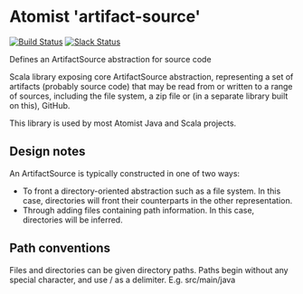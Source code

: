 # Atomist 'artifact-source'

[![Build Status](https://travis-ci.org/atomist/artifact-source.svg?branch=master)](https://travis-ci.org/atomist/artifact-source) [![Slack Status](https://join.atomist.com/badge.svg)](https://join.atomist.com/)

Defines an ArtifactSource abstraction for source code

Scala library exposing core ArtifactSource abstraction, representing a
set of artifacts (probably source code) that may be read from or
written to a range of sources, including the file system, a zip file
or (in a separate library built on this), GitHub.

This library is used by most Atomist Java and Scala projects.

## Design notes

An ArtifactSource is typically constructed in one of two ways:

*   To front a directory-oriented abstraction such as a file
    system. In this case, directories will front their counterparts in
    the other representation.
*   Through adding files containing path information. In this case,
    directories will be inferred.

## Path conventions

Files and directories can be given directory paths. Paths begin
without any special character, and use / as a delimiter.
E.g. src/main/java
